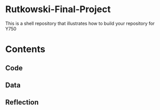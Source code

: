 # Rutkowski-Final-Project
This is a shell repository that illustrates how to build your repository for Y750

# Contents
## Code
## Data
## Reflection
